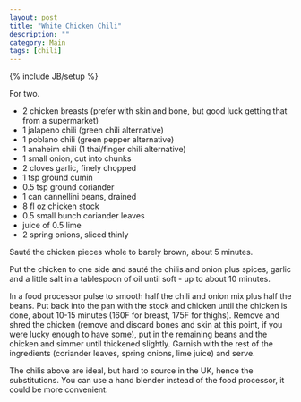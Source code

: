 ```yaml
---
layout: post
title: "White Chicken Chili"
description: ""
category: Main
tags: [chili]
---
```

{% include JB/setup %}

For two.

- 2 chicken breasts (prefer with skin and bone, but good luck getting that from a supermarket)
- 1 jalapeno chili (green chili alternative)
- 1 poblano chili (green pepper alternative)
- 1 anaheim chili (1 thai/finger chili alternative)
- 1 small onion, cut into chunks
- 2 cloves garlic, finely chopped
- 1 tsp ground cumin
- 0\.5 tsp ground coriander
- 1 can cannellini beans, drained
- 8 fl oz chicken stock
- 0\.5 small bunch coriander leaves
- juice of 0.5 lime
- 2 spring onions, sliced thinly

Sauté the chicken pieces whole to barely brown, about 5 minutes.

Put the chicken to one side and sauté the chilis and onion plus
spices, garlic and a little salt in a tablespoon of oil until soft -
up to about 10 minutes.

In a food processor pulse to smooth half the chili and onion mix plus
half the beans. Put back into the pan with the stock and chicken until
the chicken is done, about 10-15 minutes (160F for breast, 175F for
thighs). Remove and shred the chicken (remove and discard bones and
skin at this point, if you were lucky enough to have some), put in the
remaining beans and the chicken and simmer until thickened slightly.
Garnish with the rest of the ingredients (coriander leaves, spring
onions, lime juice) and serve.

The chilis above are ideal, but hard to source in the UK, hence the
substitutions.  You can use a hand blender instead of the food
processor, it could be more convenient.
